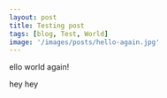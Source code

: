 ```yaml
---
layout: post
title: Testing post
tags: [blog, Test, World]
image: '/images/posts/hello-again.jpg'
---
```


ello world again!

hey hey
